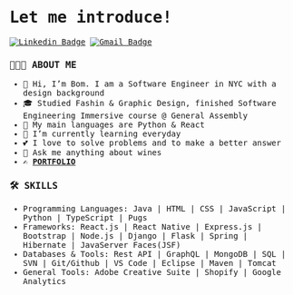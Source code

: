 <samp>
<h1> Let me introduce! </h1>

[![Linkedin Badge](https://img.shields.io/badge/-LinkedIn-blue?style=flat-square&logo=Linkedin&logoColor=white&link=https://www.linkedin.com/in/rubal-agrawal/)](https://www.linkedin.com/in/bomaprilkim/)
[![Gmail Badge](https://img.shields.io/badge/-Gmail-c14438?style=flat-square&logo=Gmail&logoColor=white&link=mailto:rubalagrawalru@gmail.com.com)](mailto:bomaprilkim@gmail.com)

<h3>👨🏻‍💻 ABOUT ME</h3>
  
- 👋 Hi, I’m Bom. I am a Software Engineer in NYC with a design background
- 🎓 Studied Fashin & Graphic Design, finished Software Engineering Immersive course @ General Assembly
- 📖 My main languages are Python & React
- 🌱 I’m currently learning everyday
- 💕 I love to solve problems and to make a better answer
- 🍷 Ask me anything about wines
- ✍️ <strong>[PORTFOLIO](https://bomkim.info)</strong>

<h3>🛠 SKILLS</h3>

- Programming Languages: Java | HTML | CSS | JavaScript | Python | TypeScript | Pugs 
- Frameworks: React.js | React Native | Express.js | Bootstrap | Node.js | Django | Flask | Spring | Hibernate | JavaServer Faces(JSF) 
- Databases & Tools: Rest API | GraphQL | MongoDB | SQL | SVN | Git/Github | VS Code | Eclipse | Maven | Tomcat 
- General Tools: Adobe Creative Suite | Shopify | Google Analytics
</samp>
